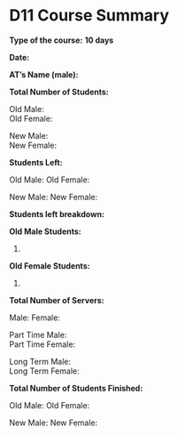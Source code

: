 # D11 Course Summary

**Type of the course:** **10 days**

**Date:** 

**AT’s Name (male):** 

**Total Number of Students:** 

Old Male:  
Old Female: 

New Male:  
New Female: 

**Students Left:** 

Old Male: 
Old Female: 

New Male: 
New Female: 

**Students left breakdown:** 

**Old Male Students:** 

1. 

**Old Female Students:** 

1. 

**Total Number of Servers:** 

Male:  Female: 

Part Time Male:  
Part Time Female: 

Long Term Male:  
Long Term Female: 

**Total Number of Students Finished:** 

Old Male: 
Old Female: 

New Male: 
New Female: